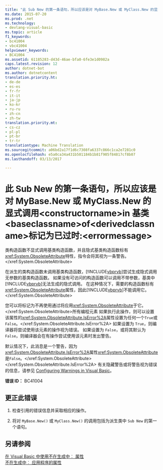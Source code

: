 ```yaml
---
title: "此 Sub New 的第一条语句，所以应该是对 MyBase.New 或 MyClass.New 的显式调用&lt;constructorname&gt;in 基类&lt;baseclassname&gt;of&lt;derivedclassname&gt;标记为已过时:&lt;errormessage&gt;&quot; |Microsoft 文档"
ms.date: 2015-07-20
ms.prod: .net
ms.technology:
- devlang-visual-basic
ms.topic: article
f1_keywords:
- bc41004
- vbc41004
helpviewer_keywords:
- BC41004
ms.assetid: 61185283-d43d-46ae-bfa0-6fe3e1d0982a
caps.latest.revision: 12
author: dotnet-bot
ms.author: dotnetcontent
translation.priority.ht:
- de-de
- es-es
- fr-fr
- it-it
- ja-jp
- ko-kr
- ru-ru
- zh-cn
- zh-tw
translation.priority.mt:
- cs-cz
- pl-pl
- pt-br
- tr-tr
translationtype: Machine Translation
ms.sourcegitcommit: a06bd2a17f1d6c7308fa6337c866c1ca2e7281c0
ms.openlocfilehash: e5a0ca34a431b501184b1b81f905f84817cf8b07
ms.lasthandoff: 03/13/2017

---
```

# <a name="first-statement-of-this-39sub-new39-should-be-an-explicit-call-to-39mybasenew39-or-39myclassnew39-because-the-39ltconstructornamegt39-in-the-base-class-39ltbaseclassnamegt39-of-39ltderivedclassnamegt39-is-marked-obsolete-39lterrormessagegt39"></a>此 Sub New 的第一条语句，所以应该是对 MyBase.New 或 MyClass.New 的显式调用&lt;constructorname&gt;in 基类&lt;baseclassname&gt;of&lt;derivedclassname&gt;标记为已过时:&lt;errormessage&gt;
类构造函数不显式调用基类构造函数，并且隐式基类构造函数标有<xref:System.ObsoleteAttribute>特性，指令会将其视为一条警告。</xref:System.ObsoleteAttribute>  
  
 在派生的类构造函数未调用基类构造函数，[!INCLUDE[vbprvb](../../csharp/programming-guide/concepts/linq/includes/vbprvb_md.md)]尝试生成隐式调用无参数的基类构造函数。 如果没有可访问的构造函数可以调用不带参数，基类中[!INCLUDE[vbprvb](../../csharp/programming-guide/concepts/linq/includes/vbprvb_md.md)]无法生成的隐式调用。 在这种情况下，需要的构造函数标有<xref:System.ObsoleteAttribute>属性，因此[!INCLUDE[vbprvb](../../csharp/programming-guide/concepts/linq/includes/vbprvb_md.md)]不能调用它。</xref:System.ObsoleteAttribute>  
  
 您可以将标记为不再使用通过将应用<xref:System.ObsoleteAttribute>于它。</xref:System.ObsoleteAttribute>所有编程元素 如果执行此操作，则可以设置该属性的<xref:System.ObsoleteAttribute.IsError%2A>属性设置为任何一个`True`或`False`。</xref:System.ObsoleteAttribute.IsError%2A> 如果设置为 `True`，则编译器将尝试使用该元素的操作视为错误。 如果设置为 `False`，或将其默认为 `False`，则编译器会在有操作尝试使用该元素时发出警告。  
  
 默认情况下，此消息是一个警告，因为<xref:System.ObsoleteAttribute.IsError%2A>属性<xref:System.ObsoleteAttribute>是`False`。</xref:System.ObsoleteAttribute> </xref:System.ObsoleteAttribute.IsError%2A> 有关隐藏警告或将警告视为错误的信息，请参见 [Configuring Warnings in Visual Basic](https://docs.microsoft.com/visualstudio/ide/configuring-warnings-in-visual-basic)。  
  
 **错误 ID：** BC41004  
  
## <a name="to-correct-this-error"></a>更正此错误  
  
1.  检查引用的错误信息并采取相应的操作。  
  
2.  将对 `MyBase.New()` 或 `MyClass.New()` 的调用包括为派生类中 `Sub New` 的第一个语句。  
  
## <a name="see-also"></a>另请参阅  
 [在 Visual Basic 中使用不在生成中︰ 属性](http://msdn.microsoft.com/en-us/22231318-8a40-49af-9245-e0aab723563b)   
 [不在生成中︰ 应用程序的属性](http://msdn.microsoft.com/en-us/2b1703ed-4437-49b3-bc0b-568094324f47)
